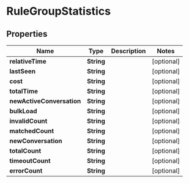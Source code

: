 

# RuleGroupStatistics


## Properties

| Name | Type | Description | Notes |
|------------ | ------------- | ------------- | -------------|
|**relativeTime** | **String** |  |  [optional] |
|**lastSeen** | **String** |  |  [optional] |
|**cost** | **String** |  |  [optional] |
|**totalTime** | **String** |  |  [optional] |
|**newActiveConversation** | **String** |  |  [optional] |
|**bulkLoad** | **String** |  |  [optional] |
|**invalidCount** | **String** |  |  [optional] |
|**matchedCount** | **String** |  |  [optional] |
|**newConversation** | **String** |  |  [optional] |
|**totalCount** | **String** |  |  [optional] |
|**timeoutCount** | **String** |  |  [optional] |
|**errorCount** | **String** |  |  [optional] |



